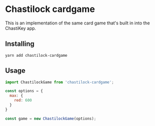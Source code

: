 # Chastilock cardgame
This is an implementation of the same card game that's built in into the ChastiKey app.

## Installing
`yarn add chastilock-cardgame`

## Usage
```javascript
import ChastilockGame from 'chastilock-cardgame';

const options = {
  max: {
    red: 600
  }
}

const game = new ChastilockGame(options);

```